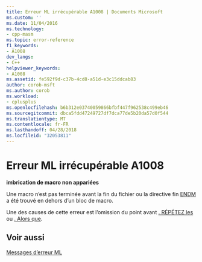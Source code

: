```yaml
---
title: Erreur ML irrécupérable A1008 | Documents Microsoft
ms.custom: ''
ms.date: 11/04/2016
ms.technology:
- cpp-masm
ms.topic: error-reference
f1_keywords:
- A1008
dev_langs:
- C++
helpviewer_keywords:
- A1008
ms.assetid: fe592f9d-c37b-4cd8-a51d-e3c15ddcab83
author: corob-msft
ms.author: corob
ms.workload:
- cplusplus
ms.openlocfilehash: b6b312e03740059866bfbf447f962538c499eb46
ms.sourcegitcommit: dbca5fdd47249727df7dca77de5b20da57d0f544
ms.translationtype: MT
ms.contentlocale: fr-FR
ms.lasthandoff: 04/28/2018
ms.locfileid: "32053811"
---
```

# <a name="ml-fatal-error-a1008"></a>Erreur ML irrécupérable A1008
**imbrication de macro non appariées**  
  
 Une macro n’est pas terminée avant la fin du fichier ou la directive fin [ENDM](../../assembler/masm/endm.md) a été trouvé en dehors d’un bloc de macro.  
  
 Une des causes de cette erreur est l’omission du point avant [. RÉPÉTEZ les](../../assembler/masm/dot-repeat.md) ou [. Alors que](../../assembler/masm/dot-while.md).  
  
## <a name="see-also"></a>Voir aussi  
 [Messages d’erreur ML](../../assembler/masm/ml-error-messages.md)